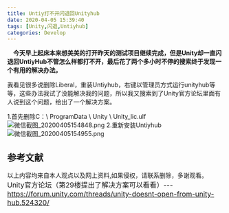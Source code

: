 ```yaml
---
title: Untiy打不开闪退回Unityhub
date: 2020-04-05 15:39:40
tags: [Unity,闪退,Untiyhub]
categories: Develop
---
```

&emsp;**今天早上起床本来想美美的打开昨天的测试项目继续完成，但是Unity却一直闪退回UntiyHub不管怎么样都打不开，最后花了两个多小时不停的搜索终于发现一个有用的解决办法。**

<!--more-->
我看见很多说删除Liberal，重装Untiyhub，右键以管理员方式运行unityhub等等，这些办法我试了没能解决我的问题，所以我又搜索到了Unity官方论坛里面有人说到这个问题，给出了一个解决方案。

1.首先删除C：\ ProgramData \ Unity \ Unity_lic.ulf
![微信截图_20200405154848.png](https://i.loli.net/2020/04/05/hSd3NrQO8umKcAs.png)
2.重新安装Untiyhub
![微信截图_20200405154955.png](https://i.loli.net/2020/04/05/AhxZqNERJ6dfH3G.png)

## 参考文献
 以上内容均来自本人观点以及网上资料,如果侵权，请联系删除，多谢观看。
<font size=3>Unity官方论坛（第29楼提出了解决方案可以看看）---https://forum.unity.com/threads/unity-doesnt-open-from-unity-hub.524320/